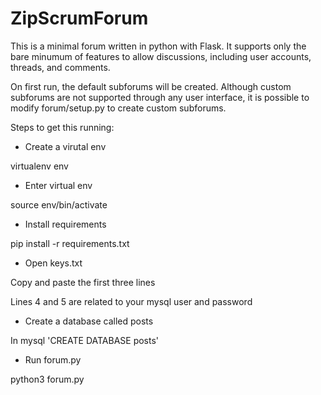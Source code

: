 # ZipScrumForum
This is a minimal forum written in python with Flask. It supports only the bare minumum of features to allow discussions, including user accounts, threads, and comments.

On first run, the default subforums will be created. Although custom subforums are not supported through any user interface, it is possible to modify forum/setup.py to create custom subforums.

Steps to get this running:
* Create a virutal env

virtualenv env

* Enter virtual env

source env/bin/activate

* Install requirements 

pip install -r requirements.txt

* Open keys.txt 

Copy and paste the first three lines

Lines 4 and 5 are related to your mysql user and password

* Create a database called posts

In mysql 'CREATE DATABASE posts'

* Run forum.py

python3 forum.py
